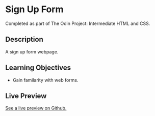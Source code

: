 # Sign Up Form

Completed as part of The Odin Project: Intermediate HTML and CSS.

## Description

A sign up form webpage.

## Learning Objectives

- Gain familarity with web forms.

## Live Preview

[See a live preview on Github.](https://amp-os.github.io/odin-project-sign-up-form/)
